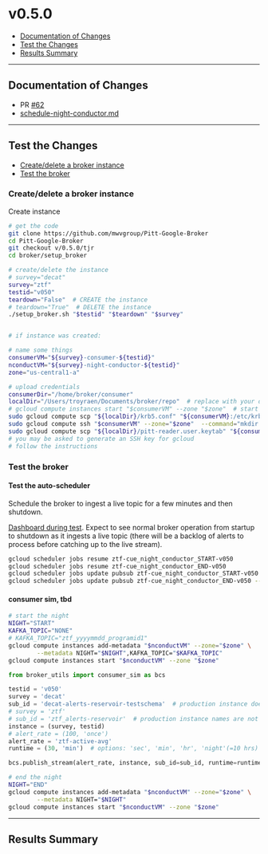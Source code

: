 # v0.5.0

- [Documentation of Changes](#documentation-of-changes)
- [Test the Changes](#test-the-changes)
- [Results Summary](#results-summary)  

---

## Documentation of Changes

- PR [#62](https://github.com/mwvgroup/Pitt-Google-Broker/pull/62)
- [schedule-night-conductor.md](schedule-night-conductor.md)




---

## Test the Changes

- [Create/delete a broker instance](#createdelete-a-broker-instance)
- [Test the broker](#test-the-broker)

<!-- fs -->
### Create/delete a broker instance

 Create instance
```bash
# get the code
git clone https://github.com/mwvgroup/Pitt-Google-Broker
cd Pitt-Google-Broker
git checkout v/0.5.0/tjr
cd broker/setup_broker

# create/delete the instance
# survey="decat"
survey="ztf"
testid="v050"
teardown="False"  # CREATE the instance
# teardown="True"  # DELETE the instance
./setup_broker.sh "$testid" "$teardown" "$survey"


# if instance was created:

# name some things
consumerVM="${survey}-consumer-${testid}"
nconductVM="${survey}-night-conductor-${testid}"
zone="us-central1-a"

# upload credentials
consumerDir="/home/broker/consumer"
localDir="/Users/troyraen/Documents/broker/repo"  # replace with your directory
# gcloud compute instances start "$consumerVM" --zone "$zone"  # start the VM if necessary
sudo gcloud compute scp "${localDir}/krb5.conf" "${consumerVM}:/etc/krb5.conf" --zone="$zone"
sudo gcloud compute ssh "$consumerVM" --zone="$zone"  --command="mkdir -p ${consumerDir}"
sudo gcloud compute scp "${localDir}/pitt-reader.user.keytab" "${consumerVM}:${consumerDir}/pitt-reader.user.keytab" --zone="$zone"
# you may be asked to generate an SSH key for gcloud
# follow the instructions
```


### Test the broker


#### Test the auto-scheduler

Schedule the broker to ingest a live topic for a few minutes and then shutdown.

[Dashboard during test](https://console.cloud.google.com/monitoring/dashboards/builder/broker-instance-ztf-v050?project=ardent-cycling-243415&dashboardBuilderState=%257B%2522editModeEnabled%2522:false%257D&startTime=20210722T014400-04:00&endTime=20210722T020539-04:00).
Expect to see normal broker operation from startup to shutdown as it ingests a live topic (there will be a backlog of alerts to process before catching up to the live stream).

```bash
gcloud scheduler jobs resume ztf-cue_night_conductor_START-v050
gcloud scheduler jobs resume ztf-cue_night_conductor_END-v050
gcloud scheduler jobs update pubsub ztf-cue_night_conductor_START-v050 --schedule '40 5 * * *'
gcloud scheduler jobs update pubsub ztf-cue_night_conductor_END-v050 --schedule '57 5 * * *'
```

#### consumer sim, tbd


```bash
# start the night
NIGHT="START"
KAFKA_TOPIC="NONE"
# KAFKA_TOPIC="ztf_yyyymmdd_programid1"
gcloud compute instances add-metadata "$nconductVM" --zone="$zone" \
        --metadata NIGHT="$NIGHT",KAFKA_TOPIC="$KAFKA_TOPIC"
gcloud compute instances start "$nconductVM" --zone "$zone"
```

```python
from broker_utils import consumer_sim as bcs

testid = 'v050'
survey = 'decat'
sub_id = 'decat-alerts-reservoir-testschema'  # production instance doesn't exist yet
# survey = 'ztf'
# sub_id = 'ztf_alerts-reservoir'  # production instance names are not yet updated
instance = (survey, testid)
# alert_rate = (100, 'once')
alert_rate = 'ztf-active-avg'
runtime = (30, 'min')  # options: 'sec', 'min', 'hr', 'night'(=10 hrs)

bcs.publish_stream(alert_rate, instance, sub_id=sub_id, runtime=runtime)
```
```bash
# end the night
NIGHT="END"
gcloud compute instances add-metadata "$nconductVM" --zone="$zone" \
        --metadata NIGHT="$NIGHT"
gcloud compute instances start "$nconductVM" --zone "$zone"
```

<!-- fe Test the Changes -->



---

## Results Summary
